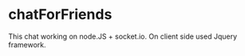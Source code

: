 chatForFriends
==============

This chat working on node.JS + socket.io. On client side used Jquery framework.

